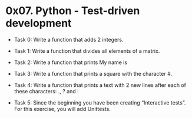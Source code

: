 # 0x07. Python - Test-driven development

- Task 0:
Write a function that adds 2 integers.

- Task 1:
Write a function that divides all elements of a matrix.

- Task 2:
Write a function that prints My name is <first name> <last name>

- Task 3:
Write a function that prints a square with the character #.

- Task 4:
Write a function that prints a text with 2 new lines after each of these characters: ., ? and :

- Task 5:
Since the beginning you have been creating “Interactive tests”. For this exercise, you will add Unittests.
